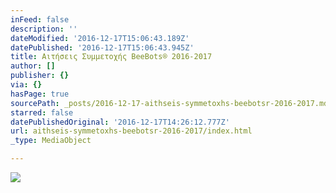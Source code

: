```yaml
---
inFeed: false
description: ''
dateModified: '2016-12-17T15:06:43.189Z'
datePublished: '2016-12-17T15:06:43.945Z'
title: Αιτήσεις Συμμετοχής ΒeeBots® 2016-2017
author: []
publisher: {}
via: {}
hasPage: true
sourcePath: _posts/2016-12-17-aithseis-symmetoxhs-beebotsr-2016-2017.md
starred: false
datePublishedOriginal: '2016-12-17T14:26:12.777Z'
url: aithseis-symmetoxhs-beebotsr-2016-2017/index.html
_type: MediaObject

---
```

![](https://the-grid-user-content.s3-us-west-2.amazonaws.com/c972bbb2-8ed3-4385-b8d1-69f3243cc63f.png)